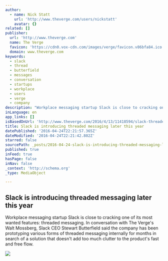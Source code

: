 ```yaml
---
author:
  - name: Nick Statt
    url: 'http://www.theverge.com/users/nickstatt'
    avatar: {}
related: []
publisher:
  url: 'http://www.theverge.com'
  name: The Verge
  favicon: 'https://cdn0.vox-cdn.com/images/verge/favicon.v86bfa84.ico'
  domain: www.theverge.com
keywords:
  - slack
  - thread
  - butterfield
  - messages
  - conversation
  - startups
  - workplace
  - users
  - verge
  - company
description: "Workplace messaging startup Slack is close to cracking one of its most wanted features: threaded messaging. In conversation with The Verge's Walt Mossberg, Slack CEO Stewart Butterfield said the company has been prototyping various forms of threaded messaging internally for months in search of a solution that doesn't add too much clutter to the product's fast and free flow."
inLanguage: en
app_links: []
isBasedOnUrl: 'http://www.theverge.com/2016/4/13/11418594/slack-threaded-messaging-chat-app-feature'
title: Slack is introducing threaded messaging later this year
datePublished: '2016-04-24T22:21:57.365Z'
dateModified: '2016-04-24T22:21:42.802Z'
starred: false
sourcePath: _posts/2016-04-24-slack-is-introducing-threaded-messaging-later-this-year.md
published: true
inFeed: true
hasPage: false
inNav: false
_context: 'http://schema.org'
_type: MediaObject

---
```

<article style=""><h1>Slack is introducing threaded messaging later this year</h1><p>Workplace messaging startup Slack is close to cracking one of its most wanted features: threaded messaging. In conversation with The Verge's Walt Mossberg, Slack CEO Stewart Butterfield said the company has been prototyping various forms of threaded messaging internally for months in search of a solution that doesn't add too much clutter to the product's fast and free flow.</p><img src="https://cdn3.vox-cdn.com/thumbor/w3ULCzMif2vmqTQ4UIjtG3ennpw=/0x131:2500x1537/1600x900/cdn0.vox-cdn.com/uploads/chorus_image/image/49298197/stock-slack-iphone-6-0157.0.0.0.jpg" /></article>